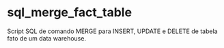# sql_merge_fact_table
Script SQL de comando MERGE para INSERT, UPDATE e DELETE de tabela fato de um data warehouse.
